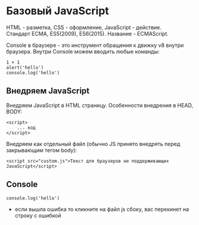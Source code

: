 # Базовый JavaScript

HTML - разметка, CSS - оформление, JavaScript - действие.<br />
Стандарт ECMA, ES5(2009), ES6(2015). Название - ECMAScript.

Console в браузере - это инструмент обращения к движку v8 внутри браузера. Внутри Console можем вводить любые команды:

    1 + 1
    alert('hello')
    console.log('hello')

## Внедряем JavaScript
Внедряем JavaScript в HTML страницу. Особенности внедрения в HEAD, BODY:

    <script>
        ... код
    </script>

Внедряем как отдельный файл (обычно JS принято внедрять перед закрывающим тегом body):

    <script src="custom.js">Текст для браузеров не поддерживающих JavaScript</script>

## Console
    console.log('hello')

* если вышла ошибка то кликните на файл js сбоку, вас перекинет на строку с ошибкой
